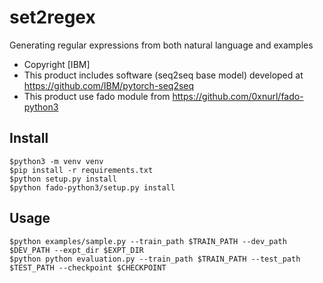 # set2regex
Generating regular expressions from both natural language and examples

- Copyright [IBM]
- This product includes software (seq2seq base model) developed at https://github.com/IBM/pytorch-seq2seq
- This product use fado module from https://github.com/0xnurl/fado-python3


## Install 
    $python3 -m venv venv
    $pip install -r requirements.txt
    $python setup.py install
    $python fado-python3/setup.py install


## Usage
    $python examples/sample.py --train_path $TRAIN_PATH --dev_path $DEV_PATH --expt_dir $EXPT_DIR
    $python python evaluation.py --train_path $TRAIN_PATH --test_path $TEST_PATH --checkpoint $CHECKPOINT
